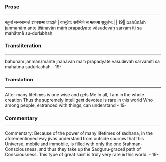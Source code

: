 ### Prose 
 --- 
बहूनां जन्मनामन्ते ज्ञानवान्मां प्रपद्यते |
वासुदेव: सर्वमिति स महात्मा सुदुर्लभ: || 19||
bahūnāṁ janmanām ante jñānavān māṁ prapadyate
vāsudevaḥ sarvam iti sa mahātmā su-durlabhaḥ

### Transliteration 
 --- 
bahunam janmanamante jnanavan mam prapadyate vasudevah sarvamiti sa mahatma sudurlabhah - 19-

### Translation 
 --- 
After many lifetimes is one wise and gets Me In all, I am in the whole creation Thus the supremely intelligent devotee is rare in this world Who among people, entranced with things, can understand - 19-

### Commentary 
 --- 
Commentary: Because of the power of many lifetimes of sadhana, in the aforementioned way jivas understand from outside sources that this Universe, mobile and immobile, is filled with only the one Brahman-Consciousness, and thus they take up the Sadguru-graced path of Consciousness. This type of great saint is truly very rare in this world. - 19-